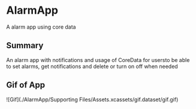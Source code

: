 # AlarmApp
A alarm app using core data

## Summary
An alarm app with notifications and usage of CoreData for usersto be able to set alarms, get notifications and delete or turn on off when needed

## Gif of App
![Gif](./AlarmApp/Supporting Files/Assets.xcassets/gif.dataset/gif.gif)
